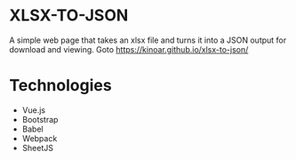 # XLSX-TO-JSON
A simple web page that takes an xlsx file and turns it into a JSON output for download and viewing.
Goto
https://kinoar.github.io/xlsx-to-json/
# Technologies

* Vue.js
* Bootstrap
* Babel
* Webpack
* SheetJS
